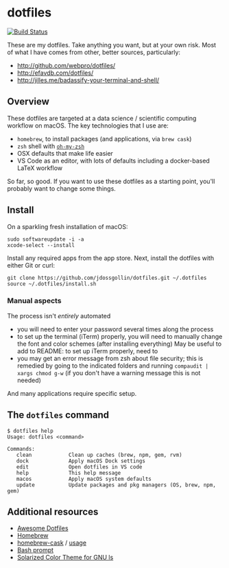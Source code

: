 # dotfiles
[![Build Status](https://travis-ci.com/jdossgollin/dotfiles.svg?branch=master)](https://travis-ci.com/jdossgollin/dotfiles)

These are my dotfiles.
Take anything you want, but at your own risk.
Most of what I have comes from other, better sources, particularly:

* http://github.com/webpro/dotfiles/
* http://efavdb.com/dotfiles/
* http://jilles.me/badassify-your-terminal-and-shell/

## Overview

These dotfiles are targeted at a data science / scientific computing workflow on macOS.
The key technologies that I use are:

* `homebrew`, to install packages (and applications, via `brew cask`)
* `zsh` shell with [`oh-my-zsh`](http://jilles.me/badassify-your-terminal-and-shell/)
* OSX defaults that make life easier
* VS Code as an editor, with lots of defaults including a docker-based LaTeX workflow

So far, so good.
If you want to use these dotfiles as a starting point, you'll probably want to change some things.

## Install

On a sparkling fresh installation of macOS:

```
sudo softwareupdate -i -a
xcode-select --install
```

Install any required apps from the app store.
Next, install the dotfiles with either Git or curl:

```
git clone https://github.com/jdossgollin/dotfiles.git ~/.dotfiles
source ~/.dotfiles/install.sh
```

### Manual aspects

The process isn't _entirely_ automated

* you will need to enter your password several times along the process
* to set up the terminal (iTerm) properly, you will need to manually change the font and color schemes (after installing everything)
May be useful to add to README: to set up iTerm properly, need to
* you may get an error message from zsh about file security; this is remedied by going to the indicated folders and running `compaudit | xargs chmod g-w` (if you don't have a warning message this is not needed)

And many applications require specific setup.


## The `dotfiles` command

    $ dotfiles help
    Usage: dotfiles <command>

    Commands:
       clean            Clean up caches (brew, npm, gem, rvm)
       dock             Apply macOS Dock settings
       edit             Open dotfiles in VS code
       help             This help message
       macos            Apply macOS system defaults
       update           Update packages and pkg managers (OS, brew, npm, gem)

## Additional resources

* [Awesome Dotfiles](https://github.com/webpro/awesome-dotfiles)
* [Homebrew](https://brew.sh)
* [homebrew-cask](https://caskroom.github.io) / [usage](https://github.com/phinze/homebrew-cask/blob/master/USAGE.md)
* [Bash prompt](https://wiki.archlinux.org/index.php/Color_Bash_Prompt)
* [Solarized Color Theme for GNU ls](https://github.com/seebi/dircolors-solarized)
